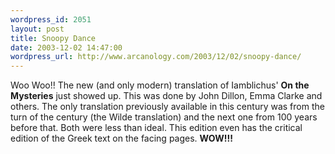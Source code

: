 ```yaml
--- 
wordpress_id: 2051
layout: post
title: Snoopy Dance
date: 2003-12-02 14:47:00
wordpress_url: http://www.arcanology.com/2003/12/02/snoopy-dance/
---
```

Woo Woo!! The new (and only modern) translation of Iamblichus&apos; <b>On the Mysteries</b> just showed up. This was done by John Dillon, Emma Clarke and others. The only translation previously available in this century was from the turn of the century (the Wilde translation) and the next one from 100 years before that. Both were less than ideal. This edition even has the critical edition of the Greek text on the facing pages. <b>WOW!!!</b>